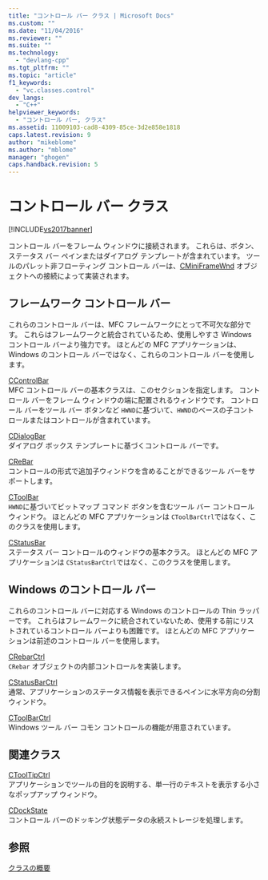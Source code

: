 ```yaml
---
title: "コントロール バー クラス | Microsoft Docs"
ms.custom: ""
ms.date: "11/04/2016"
ms.reviewer: ""
ms.suite: ""
ms.technology: 
  - "devlang-cpp"
ms.tgt_pltfrm: ""
ms.topic: "article"
f1_keywords: 
  - "vc.classes.control"
dev_langs: 
  - "C++"
helpviewer_keywords: 
  - "コントロール バー, クラス"
ms.assetid: 11009103-cad8-4309-85ce-3d2e858e1818
caps.latest.revision: 9
author: "mikeblome"
ms.author: "mblome"
manager: "ghogen"
caps.handback.revision: 5
---
```

# コントロール バー クラス
[!INCLUDE[vs2017banner](../assembler/inline/includes/vs2017banner.md)]

コントロール バーをフレーム ウィンドウに接続されます。  これらは、ボタン、ステータス バー ペインまたはダイアログ テンプレートが含まれています。  ツールのパレット非フローティング コントロール バーは、[CMiniFrameWnd](../mfc/reference/cminiframewnd-class.md) オブジェクトへの接続によって実装されます。  
  
## フレームワーク コントロール バー  
 これらのコントロール バーは、MFC フレームワークにとって不可欠な部分です。  これらはフレームワークと統合されているため、使用しやすさ Windows コントロール バーより強力です。  ほとんどの MFC アプリケーションは、Windows のコントロール バーではなく、これらのコントロール バーを使用します。  
  
 [CControlBar](../mfc/reference/ccontrolbar-class.md)  
 MFC コントロール バーの基本クラスは、このセクションを指定します。  コントロール バーをフレーム ウィンドウの端に配置されるウィンドウです。  コントロール バーをツール バー ボタンなど `HWND`に基づいて、`HWND`のベースの子コントロールまたはコントロールが含まれています。  
  
 [CDialogBar](../mfc/reference/cdialogbar-class.md)  
 ダイアログ ボックス テンプレートに基づくコントロール バーです。  
  
 [CReBar](../mfc/reference/crebar-class.md)  
 コントロールの形式で追加子ウィンドウを含めることができるツール バーをサポートします。  
  
 [CToolBar](../mfc/reference/ctoolbar-class.md)  
 `HWND`に基づいてビットマップ コマンド ボタンを含むツール バー コントロール ウィンドウ。  ほとんどの MFC アプリケーションは `CToolBarCtrl`ではなく、このクラスを使用します。  
  
 [CStatusBar](../mfc/reference/cstatusbar-class.md)  
 ステータス バー コントロールのウィンドウの基本クラス。  ほとんどの MFC アプリケーションは `CStatusBarCtrl`ではなく、このクラスを使用します。  
  
## Windows のコントロール バー  
 これらのコントロール バーに対応する Windows のコントロールの Thin ラッパーです。  これらはフレームワークに統合されていないため、使用する前にリストされているコントロール バーよりも困難です。  ほとんどの MFC アプリケーションは前述のコントロール バーを使用します。  
  
 [CRebarCtrl](../mfc/reference/crebarctrl-class.md)  
 `CRebar` オブジェクトの内部コントロールを実装します。  
  
 [CStatusBarCtrl](../mfc/reference/cstatusbarctrl-class.md)  
 通常、アプリケーションのステータス情報を表示できるペインに水平方向の分割ウィンドウ。  
  
 [CToolBarCtrl](../mfc/reference/ctoolbarctrl-class.md)  
 Windows ツール バー コモン コントロールの機能が用意されています。  
  
## 関連クラス  
 [CToolTipCtrl](../Topic/CToolTipCtrl%20Class.md)  
 アプリケーションでツールの目的を説明する、単一行のテキストを表示する小さなポップアップ ウィンドウ。  
  
 [CDockState](../mfc/reference/cdockstate-class.md)  
 コントロール バーのドッキング状態データの永続ストレージを処理します。  
  
## 参照  
 [クラスの概要](../mfc/class-library-overview.md)